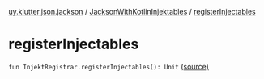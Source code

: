 [uy.klutter.json.jackson](../index.md) / [JacksonWithKotlinInjektables](index.md) / [registerInjectables](.)


# registerInjectables

`fun InjektRegistrar.registerInjectables(): Unit` [(source)](https://github.com/kohesive/klutter/blob/master/json-jackson-jdk6/src/main/kotlin/uy/klutter/json/jackson/Injektable.kt#L13)


